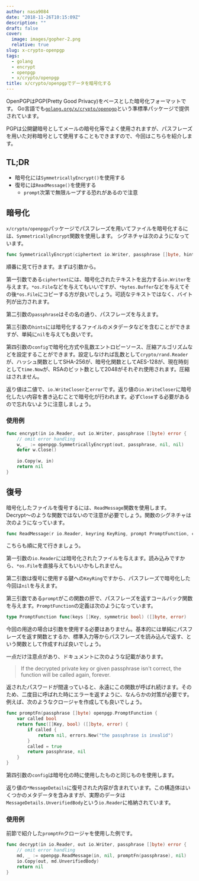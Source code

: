 ```yaml
---
author: nasa9084
date: "2018-11-26T10:15:09Z"
description: ""
draft: false
cover:
  image: images/gopher-2.png
  relative: true
slug: x-crypto-openpgp
tags:
  - golang
  - encrypt
  - openpgp
  - x/crypto/openpgp
title: x/crypto/openpgpでデータを暗号化する
---
```



OpenPGPはPGP(Pretty Good Privacy)をベースとした暗号化フォーマットです。
Go言語でも[`golang.org/x/crypto/openpgp`](https://godoc.org/golang.org/x/crypto/openpgp)という準標準パッケージで提供されています。

PGPは公開鍵暗号としてメールの暗号化等でよく使用されますが、パスフレーズを用いた対称暗号として使用することもできますので、今回はこちらを紹介します。

## TL;DR

* 暗号化には`SymmetricallyEncrypt()`を使用する
* 復号には`ReadMessage()`を使用する
    * `prompt`次第で無限ループする恐れがあるので注意

## 暗号化

`x/crypto/openpgp`パッケージでパスフレーズを用いてファイルを暗号化するには、`SymmetricallyEncrypt`関数を使用します。
シグネチャは次のようになっています。

``` go
func SymmetricallyEncrypt(ciphertext io.Writer, passphrase []byte, hints *FileHints, config *packet.Config) (plaintext io.WriteCloser, err error)
```

順番に見て行きます。まずは引数から。

第一引数である`ciphertext`には、暗号化されたテキストを出力する`io.Writer`を与えます。`*os.File`などを与えてもいいですが、`*bytes.Buffer`などを与えてその後`*os.File`にコピーする方が良いでしょう。可読なテキストではなく、バイト列が出力されます。

第二引数の`passphrase`はその名の通り、パスフレーズを与えます。

第三引数の`hints`には暗号化するファイルのメタデータなどを含むことができますが、単純に`nil`を与えても良いです。

第四引数の`config`で暗号化方式や乱数エントロピーソース、圧縮アルゴリズムなどを設定することができます。設定しなければ乱数として`crypto/rand.Reader`が、ハッシュ関数としてSHA-256が、暗号化関数としてAES-128が、現在時刻として`time.Now`が、RSAのビット数として2048がそれぞれ使用されます。圧縮はされません。

返り値は二値で、`io.WriteCloser`と`error`です。返り値の`io.WriteCloser`に暗号化したい内容を書き込むことで暗号化が行われます。必ず`Close`する必要があるので忘れないように注意しましょう。

### 使用例

``` go
func encrypt(in io.Reader, out io.Writer, passphrase []byte) error {
    // omit error handling
    w, _ := openpgp.SymmetricallyEncrypt(out, passphrase, nil, nil)
    defer w.Close()
    
    io.Copy(w, in)
    return nil
}
```

## 復号

暗号化したファイルを復号するには、`ReadMessage`関数を使用します。Decrypt〜のような関数ではないので注意が必要でしょう。関数のシグネチャは次のようになっています。

``` go
func ReadMessage(r io.Reader, keyring KeyRing, prompt PromptFunction, config *packet.Config) (*MessageDetails, error)
```

こちらも順に見て行きましょう。

第一引数の`io.Reader`には暗号化されたファイルを与えます。読み込みですから、`*os.File`を直接与えてもいいかもしれません。

第二引数は復号に使用する鍵への`KeyRing`ですから、パスフレーズで暗号化した今回は`nil`を与えます。

第三引数である`prompt`がこの関数の肝で、パスフレーズを返すコールバック関数を与えます。`PromptFunction`の定義は次のようになっています。

``` go
type PromptFunction func(keys []Key, symmetric bool) ([]byte, error)
```

今回の用途の場合は引数を使用する必要はありません。基本的には単純にパスフレーズを返す関数とするか、標準入力等からパスフレーズを読み込んで返す、という関数として作成すれば良いでしょう。

一点だけ注意点があり、ドキュメントに次のような記載があります。

>  If the decrypted private key or given passphrase isn't correct, the function will be called again, forever.

返されたパスワードが間違っていると、永遠にこの関数が呼ばれ続けます。そのため、二度目に呼ばれた時にエラーを返すように、なんらかの対策が必要です。
例えば、次のようなクロージャを作成しても良いでしょう。

``` go
func promptFn(passphrase []byte) openpgp.PromptFunction {
    var called bool
    return func([]Key, bool) ([]byte, error) {
        if called {
            return nil, errors.New("the passphrase is invalid")
        }
        called = true
        return passphrase, nil
    }
}
```

第四引数の`config`は暗号化の時に使用したものと同じものを使用します。

返り値の`*MessageDetails`に復号された内容が含まれています。この構造体はいくつかのメタデータを含みますが、実際のデータは`MessageDetails.UnverifiedBody`という`io.Reader`に格納されています。

### 使用例

前節で紹介した`promptFn`クロージャを使用した例です。

``` go
func decrypt(in io.Reader, out io.Writer, passphrase []byte) error {
    // omit error handling
    md, _ := openpgp.ReadMessage(in, nil, promptFn(passphrase), nil)
    io.Copy(out, md.UnverifiedBody)
    return nil
}
```



